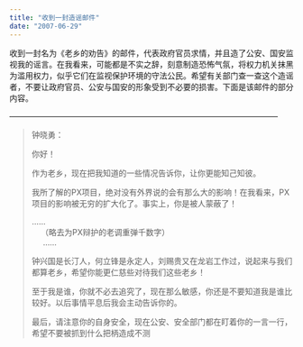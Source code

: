 ```yaml
---
title: "收到一封造谣邮件"
date: "2007-06-29"
---
```


收到一封名为《老乡的劝告》的邮件，代表政府官员求情，并且造了公安、国安监视我的谣言。在我看来，可能都是不实之辞，刻意制造恐怖气氛，将权力机关抹黑为滥用权力，似乎它们在监视保护环境的守法公民。希望有关部门查一查这个造谣者，不要让政府官员、公安与国安的形象受到不必要的损害。下面是该邮件的部分内容。

——————————————————————————————————

> 钟晓勇：
> 
> 你好！
> 
> 作为老乡，现在把我知道的一些情况告诉你，让你更能知己知彼。
> 
> 我所了解的PX项目，绝对没有外界说的会有那么大的影响！在我看来，PX项目的影响被无穷的扩大化了。事实上，你是被人蒙蔽了！
> 
> ……  
>     （略去为PX辩护的老调重弹千数字）  
>      ……  
>   
> 
> 钟兴国是长汀人，何立锋是永定人，刘赐贵又在龙岩工作过，说起来与我们都算老乡，希望你能更仁慈些对待我们这些老乡！
> 
> 至于我是谁，你就不必去追究了，现在那么敏感，你还是不要知道我是谁比较好。以后事情平息后我会主动告诉你的。
> 
> 最后，请注意你的自身安全，现在公安、安全部门都在盯着你的一言一行，希望不要被抓到什么把柄造成不测

